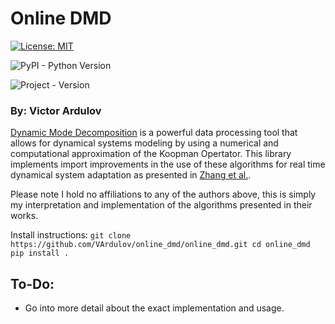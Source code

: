 # Online DMD
[![License: MIT](https://img.shields.io/badge/License-MIT-yellow.svg)](https://opensource.org/licenses/MIT)

![PyPI - Python Version](https://img.shields.io/pypi/pyversions/Django.svg)

![Project - Version](https://img.shields.io/badge/version-0.1--alpha0-blue.svg)

### By: Victor Ardulov

[Dynamic Mode Decomposition](https://hal-polytechnique.archives-ouvertes.fr/hal-01020654/document) is a powerful data processing tool that allows for dynamical systems modeling by using a numerical and computational approximation of the Koopman Opertator. This library implements import improvements in the use of these algorithms for real time dynamical system adaptation as presented in [Zhang et al.](https://arxiv.org/abs/1707.02876).

Please note I hold no affiliations to any of the authors above, this is simply my interpretation and implementation of the algorithms presented in their works.

Install instructions:
`git clone https://github.com/VArdulov/online_dmd/online_dmd.git
 cd online_dmd
 pip install .
`

## To-Do:
 * Go into more detail about the exact implementation and usage.

